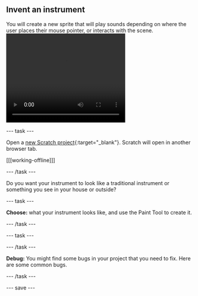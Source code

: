 ## Invent an instrument

<div style="display: flex; flex-wrap: wrap">
<div style="flex-basis: 200px; flex-grow: 1; margin-right: 15px;">
You will create a new sprite that will play sounds depending on where the user places their mouse pointer, or interacts with the scene.
</div>
<div>
 <video width="320" height="240" controls>
  <source src="step-2-demo.mp4" type="video/mp4">
  Your browser does not support mp4 video.
</video> 
</div>
</div>

--- task ---

Open a [new Scratch project](http://rpf.io/scratch-new){:target="_blank"}. Scratch will open in another browser tab.

[[[working-offline]]]

--- /task ---

Do you want your instrument to look like a traditional instrument or something you see in your house or outside?

--- task ---

**Choose:** what your instrument looks like, and use the Paint Tool to create it.

--- /task ---


--- task ---



--- /task ---





**Debug:** You might find some bugs in your project that you need to fix. Here are some common bugs.

--- /task ---

--- save ---

